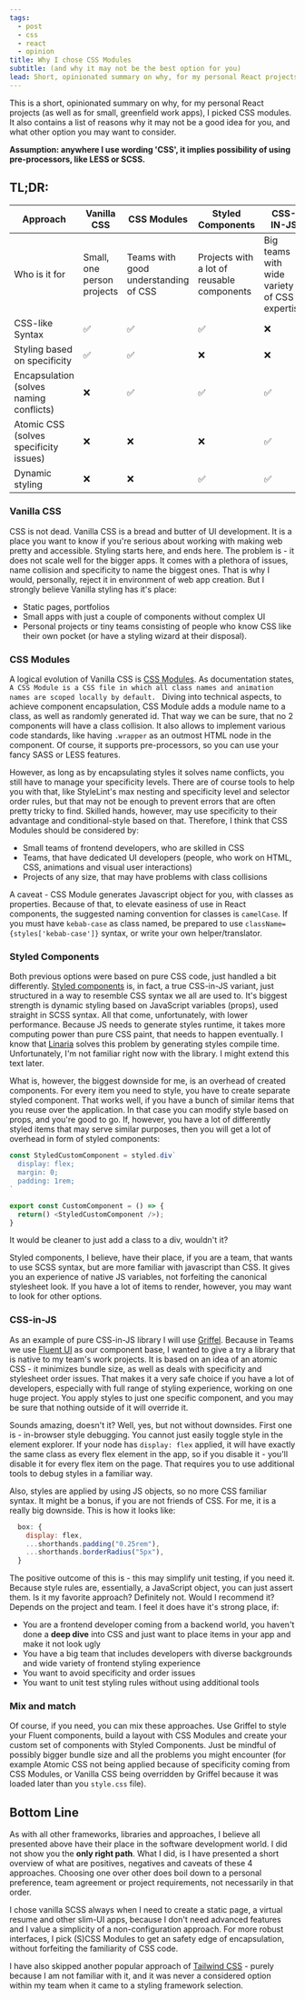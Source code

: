 ```yaml
---
tags:
  - post
  - css
  - react
  - opinion
title: Why I chose CSS Modules
subtitle: (and why it may not be the best option for you)
lead: Short, opinionated summary on why, for my personal React projects (as well as for small, greenfield work apps), I picked CSS modules. It also contains a list of reasons why it may not be a good idea for you, and what other option you may want to consider.
---
```


This is a short, opinionated summary on why, for my personal React projects (as well as for small, greenfield work apps), I picked CSS modules. It also contains a list of reasons why it may not be a good idea for you, and what other option you may want to consider.

**Assumption: anywhere I use wording 'CSS', it implies possibility of using pre-processors, like LESS or SCSS.**

## TL;DR:

| Approach                                | Vanilla CSS                | CSS Modules                          | Styled Components                          | CSS-IN-JS                                    |
| --------------------------------------- | -------------------------- | ------------------------------------ | ------------------------------------------ | -------------------------------------------- |
| Who is it for                           | Small, one person projects | Teams with good understanding of CSS | Projects with a lot of reusable components | Big teams with wide variety of CSS expertise |
| CSS-like Syntax                         | ✅                         | ✅                                   | ✅                                         | ❌                                           |
| Styling based on specificity            | ✅                         | ✅                                   | ❌                                         | ❌                                           |
| Encapsulation (solves naming conflicts) | ❌                         | ✅                                   | ✅                                         | ✅                                           |
| Atomic CSS (solves specificity issues)  | ❌                         | ❌                                   | ❌                                         | ✅                                           |
| Dynamic styling                         | ❌                         | ❌                                   | ✅                                         | ✅                                           |

### Vanilla CSS

CSS is not dead. Vanilla CSS is a bread and butter of UI development. It is a place you want to know if you're serious about working with making web pretty and accessible. Styling starts here, and ends here. The problem is - it does not scale well for the bigger apps. It comes with a plethora of issues, name collision and specificity to name the biggest ones. That is why I would, personally, reject it in environment of web app creation. But I strongly believe Vanilla styling has it's place:

- Static pages, portfolios
- Small apps with just a couple of components without complex UI
- Personal projects or tiny teams consisting of people who know CSS like their own pocket (or have a styling wizard at their disposal).

### CSS Modules

A logical evolution of Vanilla CSS is [CSS Modules](https://github.com/css-modules/css-modules). As documentation states, `A CSS Module is a CSS file in which all class names and animation names are scoped locally by default. ` Diving into technical aspects, to achieve component encapsulation, CSS Module adds a module name to a class, as well as randomly generated id. That way we can be sure, that no 2 components will have a class collision. It also allows to implement various code standards, like having `.wrapper` as an outmost HTML node in the component. Of course, it supports pre-processors, so you can use your fancy SASS or LESS features.

However, as long as by encapsulating styles it solves name conflicts, you still have to manage your specificity levels. There are of course tools to help you with that, like StyleLint's max nesting and specificity level and selector order rules, but that may not be enough to prevent errors that are often pretty tricky to find. Skilled hands, however, may use specificity to their advantage and conditional-style based on that. Therefore, I think that CSS Modules should be considered by:

- Small teams of frontend developers, who are skilled in CSS
- Teams, that have dedicated UI developers (people, who work on HTML, CSS, animations and visual user interactions)
- Projects of any size, that may have problems with class collisions

A caveat - CSS Module generates Javascript object for you, with classes as properties. Because of that, to elevate easiness of use in React components, the suggested naming convention for classes is `camelCase`. If you must have `kebab-case` as class named, be prepared to use `className={styles['kebab-case']}` syntax, or write your own helper/translator.

### Styled Components

Both previous options were based on pure CSS code, just handled a bit differently. [Styled components](https://styled-components.com) is, in fact, a true CSS-in-JS variant, just structured in a way to resemble CSS syntax we all are used to. It's biggest strength is dynamic styling based on JavaScript variables (props), used straight in SCSS syntax. All that come, unfortunately, with lower performance. Because JS needs to generate styles runtime, it takes more computing power than pure CSS paint, that needs to happen eventually. I know that [Linaria](https://linaria.dev) solves this problem by generating styles compile time. Unfortunately, I'm not familiar right now with the library. I might extend this text later.

What is, however, the biggest downside for me, is an overhead of created components. For every item you need to style, you have to create separate styled component. That works well, if you have a bunch of similar items that you reuse over the application. In that case you can modify style based on props, and you're good to go. If, however, you have a lot of differently styled items that may serve similar purposes, then you will get a lot of overhead in form of styled components:

```javascript
const StyledCustomComponent = styled.div`
  display: flex;
  margin: 0;
  padding: 1rem;
`

export const CustomComponent = () => {
  return() <StyledCustomComponent />);
}
```

It would be cleaner to just add a class to a div, wouldn't it?

Styled components, I believe, have their place, if you are a team, that wants to use SCSS syntax, but are more familiar with javascript than CSS. It gives you an experience of native JS variables, not forfeiting the canonical stylesheet look. If you have a lot of items to render, however, you may want to look for other options.

### CSS-in-JS

As an example of pure CSS-in-JS library I will use [Griffel](https://github.com/microsoft/griffel). Because in Teams we use [Fluent UI](https://github.com/microsoft/fluentui) as our component base, I wanted to give a try a library that is native to my team's work projects. It is based on an idea of an atomic CSS - it minimizes bundle size, as well as deals with specificity and stylesheet order issues. That makes it a very safe choice if you have a lot of developers, especially with full range of styling experience, working on one huge project. You apply styles to just one specific component, and you may be sure that nothing outside of it will override it.

Sounds amazing, doesn't it? Well, yes, but not without downsides. First one is - in-browser style debugging. You cannot just easily toggle style in the element explorer. If your node has `display: flex` applied, it will have exactly the same class as every flex element in the app, so if you disable it - you'll disable it for every flex item on the page. That requires you to use additional tools to debug styles in a familiar way.

Also, styles are applied by using JS objects, so no more CSS familiar syntax. It might be a bonus, if you are not friends of CSS. For me, it is a really big downside. This is how it looks like:

```javascript
  box: {
    display: flex,
    ...shorthands.padding("0.25rem"),
    ...shorthands.borderRadius("5px"),
  }
```

The positive outcome of this is - this may simplify unit testing, if you need it. Because style rules are, essentially, a JavaScript object, you can just assert them. Is it my favorite approach? Definitely not. Would I recommend it? Depends on the project and team. I feel it does have it's strong place, if:

- You are a frontend developer coming from a backend world, you haven't done a **deep dive** into CSS and just want to place items in your app and make it not look ugly
- You have a big team that includes developers with diverse backgrounds and wide variety of frontend styling experience
- You want to avoid specificity and order issues
- You want to unit test styling rules without using additional tools

### Mix and match

Of course, if you need, you can mix these approaches. Use Griffel to style your Fluent components, build a layout with CSS Modules and create your custom set of components with Styled Components. Just be mindful of possibly bigger bundle size and all the problems you might encounter (for example Atomic CSS not being applied because of specificity coming from CSS Modules, or Vanilla CSS being overridden by Griffel because it was loaded later than you `style.css` file).

## Bottom Line

As with all other frameworks, libraries and approaches, I believe all presented above have their place in the software development world. I did not show you the **only right path**. What I did, is I have presented a short overview of what are positives, negatives and caveats of these 4 approaches. Choosing one over other does boil down to a personal preference, team agreement or project requirements, not necessarily in that order.

I chose vanilla SCSS always when I need to create a static page, a virtual resume and other slim-UI apps, because I don't need advanced features and I value a simplicity of a non-configuration approach. For more robust interfaces, I pick (S)CSS Modules to get an safety edge of encapsulation, without forfeiting the
familiarity of CSS code.

I have also skipped another popular approach of [Tailwind CSS](https://tailwindcss.com) - purely because I am not familiar with it, and it was never a considered option within my team when it came to a styling framework selection.
